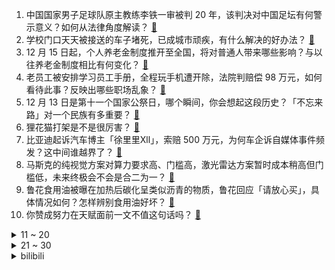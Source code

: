 1. 中国国家男子足球队原主教练李铁一审被判 20 年，该判决对中国足坛有何警示意义？如何从法律角度解读？ [:link:](https://www.zhihu.com/question/6726935830)
2. 学校门口天天被接送的车子堵死，已成城市顽疾，有什么解决的好办法？ [:link:](https://www.zhihu.com/question/3029471476)
3. 12 月 15 日起，个人养老金制度推开至全国，将对普通人带来哪些影响？与以往养老金制度相比有何变化？ [:link:](https://www.zhihu.com/question/6647159558)
4. 老员工被安排学习员工手册，全程玩手机遭开除，法院判赔偿 98 万元，如何看待此事？反映出哪些职场乱象？ [:link:](https://www.zhihu.com/question/6641583590)
5. 12 月 13 日是第十一个国家公祭日，哪个瞬间，你会想起这段历史？「不忘来路」对一个民族有多重要？ [:link:](https://www.zhihu.com/question/6589259992)
6. 狸花猫打架是不是很厉害？ [:link:](https://www.zhihu.com/question/455692258)
7. 比亚迪起诉汽车博主「徐里里Xll」，索赔 500 万元，为何车企诉自媒体事件频发？这中间谁越界了？ [:link:](https://www.zhihu.com/question/6647130110)
8. 马斯克的纯视觉方案对算力要求高、门槛高，激光雷达方案暂时成本稍高但门槛低，未来终极会不会是合二为一？ [:link:](https://www.zhihu.com/question/6097947096)
9. 鲁花食用油被曝在加热后碳化呈类似沥青的物质，鲁花回应「请放心买」，具体情况如何？怎样辨别食用油好坏？ [:link:](https://www.zhihu.com/question/6685351670)
10. 你赞成努力在天赋面前一文不值这句话吗？ [:link:](https://www.zhihu.com/question/2761720618)
<details>
<summary>11 ~ 20</summary>

11. 美国11月CPI同比增长 2.7%，美国国债收益率走低，交易员增加对美联储12月降息的押注，如何解读？ [:link:](https://www.zhihu.com/question/6601611338)
12. 澳大利亚实验室致命病毒丢失 3 年才确认，共 323 瓶活病毒下落不明，哪些信息值得关注？ [:link:](https://www.zhihu.com/question/6575154499)
13. 2006 年美国严审向中国出口石墨，如今中国严审向美出口石墨，如何看待这种角色互换？石墨有何战略意义？ [:link:](https://www.zhihu.com/question/6105958473)
14. Yagao粉丝群官宣「退役退圈」回归正常生活，有哪些内容值得关注？ [:link:](https://www.zhihu.com/question/6634402762)
15. 在哥谭市为什么没人会联想到蝙蝠侠就是布鲁斯韦恩？ [:link:](https://www.zhihu.com/question/296672537)
16. 为什么现在的人类不怎么戴帽子了？ [:link:](https://www.zhihu.com/question/628651243)
17. TikTok 提交紧急动议以阻止「不卖就禁」法案，下一步将何去何从？ [:link:](https://www.zhihu.com/question/6460180072)
18. 如果你有2万的年终奖，你会选择旅行还是买个包？ [:link:](https://www.zhihu.com/question/5372869990)
19. 为什么澳大利亚和新西兰位置这么偏远，没有变成拉美那种国家，却能成为发达国家？ [:link:](https://www.zhihu.com/question/6348988744)
20. 马斯克成全球身家超 4000 亿美元「第一人」，这一数字是什么概念？他的财富来源于哪里？ [:link:](https://www.zhihu.com/question/6632765414)
</details>
<details>
<summary>21 ~ 30</summary>

21. 你为什么放弃了《英雄联盟》？ [:link:](https://www.zhihu.com/question/375754922)
22. 《拯救大兵瑞恩》开头的抢滩登陆真的符合军事学吗？ [:link:](https://www.zhihu.com/question/273748436)
23. 如果你获得了《原神》的神之眼，你希望它是什么元素的？ [:link:](https://www.zhihu.com/question/6351897929)
24. 反直觉的地理知识有哪些？ [:link:](https://www.zhihu.com/question/661995893)
25. 广州电动车将限速 15 公里/时，不得手持使用通讯工具，新规有望倒逼平台，解放「困在算法里」的骑手吗？ [:link:](https://www.zhihu.com/question/6565968003)
26. 意识的本质到底是什么呢？如何理解意识的本质呢？ [:link:](https://www.zhihu.com/question/5686929060)
27. 如何评价《一人之下》漫画第697（737）话？ [:link:](https://www.zhihu.com/question/6694748267)
28. 如何看待丁立人残局阶段巨大失误输给古克什，未能捍卫世界冠军头衔？ [:link:](https://www.zhihu.com/question/6693129730)
29. 《黑神话：悟空》获得 TGA2024 最佳动作游戏奖项，对此你有什么想说的？ [:link:](https://www.zhihu.com/question/6731212122)
30. 谷歌推出最新大模型 Gemini 2.0，开放 Deep Research 新功能，有哪些能力提升？ [:link:](https://www.zhihu.com/question/6633411738)
</details><details>
<summary>bilibili</summary>

</details>